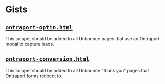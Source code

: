 # Gists

## [`ontraport-optin.html`](ontraport-conversion.html)

This snippet should be added to all Unbounce pages that use an Ontraport modal to capture leads.

## [`ontraport-conversion.html`](ontraport-conversion.html)

This snippet should be added to all Unbounce "thank you" pages that Ontraport forms redirect to.
